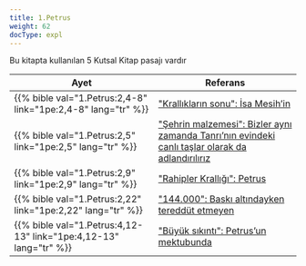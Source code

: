 ```yaml
---
title: 1.Petrus
weight: 62
docType: expl
---
```


Bu kitapta kullanılan 5 Kutsal Kitap pasajı vardır

| Ayet | Referans |
|-------|-----------|
| {{% bible val="1.Petrus:2,4-8" link="1pe:2,4-8" lang="tr" %}} | ["Krallıkların sonu": İsa Mesih’in](/expl/bible/daniel/the-four-kingdoms-in-daniel#bcbd) |
| {{% bible val="1.Petrus:2,5" link="1pe:2,5" lang="tr" %}} | ["Şehrin malzemesi": Bizler aynı zamanda Tanrı’nın evindeki canlı taşlar olarak da adlandırılırız](/expl/content/paradise/the-new-jerusalem#8562) |
| {{% bible val="1.Petrus:2,9" link="1pe:2,9" lang="tr" %}} | ["Rahipler Krallığı": Petrus](/expl/background/israel/the-church-is-part-of-israel#6e15) |
| {{% bible val="1.Petrus:2,22" link="1pe:2,22" lang="tr" %}} | ["144.000": Baskı altındayken tereddüt etmeyen](/expl/content/harvest/gods-army-and-the-seven-angels#181d) |
| {{% bible val="1.Petrus:4,12-13" link="1pe:4,12-13" lang="tr" %}} | ["Büyük sıkıntı": Petrus’un mektubunda](/expl/content/army/the-end-time-and-the-great-tribulation#ef13) |
